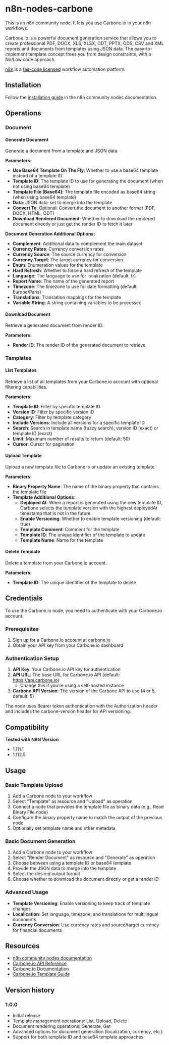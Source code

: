 # n8n-nodes-carbone

This is an n8n community node. It lets you use Carbone.io in your n8n workflows.

Carbone.io is a powerful document generation service that allows you to create professional PDF, DOCX, XLS, XLSX, ODT, PPTX, ODS, CSV and XML reports and documents from templates using JSON data. The easy-to-implement template concept frees you from design constraints, with a No/Low code approach.

[n8n](https://n8n.io/) is a [fair-code licensed](https://docs.n8n.io/reference/license/) workflow automation platform.

## Installation

Follow the [installation guide](https://docs.n8n.io/integrations/community-nodes/installation/) in the n8n community nodes documentation.

## Operations

### Document

#### Generate Document
Generate a document from a template and JSON data.

**Parameters:**
- **Use Base64 Template On The Fly**: Whether to use a base64 template instead of a template ID
- **Template ID**: The template ID to use for generating the document (when not using base64 template)
- **Template File (Base64)**: The template file encoded as base64 string (when using base64 template)
- **Data**: JSON data-set to merge into the template
- **Convert To**: Optional: Convert the document to another format (PDF, DOCX, HTML, ODT)
- **Download Rendered Document**: Whether to download the rendered document directly or just get the render ID to fetch it later

**Document Generation Additional Options:**
- **Complement**: Additional data to complement the main dataset
- **Currency Rates**: Currency conversion rates
- **Currency Source**: The source currency for conversion
- **Currency Target**: The target currency for conversion
- **Enum**: Enumeration values for the template
- **Hard Refresh**: Whether to force a hard refresh of the template
- **Language**: The language to use for localization (default: fr)
- **Report Name**: The name of the generated report
- **Timezone**: The timezone to use for date formatting (default: Europe/Paris)
- **Translations**: Translation mappings for the template
- **Variable String**: A string containing variables to be processed

#### Download Document
Retrieve a generated document from render ID.

**Parameters:**
- **Render ID**: The render ID of the generated document to retrieve

### Templates

#### List Templates
Retrieve a list of all templates from your Carbone.io account with optional filtering capabilities.

**Parameters:**
- **Template ID**: Filter by specific template ID
- **Version ID**: Filter by specific version ID
- **Category**: Filter by template category
- **Include Versions**: Include all versions for a specific template ID
- **Search**: Search in template name (fuzzy search), version ID (exact) or template ID (exact)
- **Limit**: Maximum number of results to return (default: 50)
- **Cursor**: Cursor for pagination

#### Upload Template
Upload a new template file to Carbone.io or update an existing template.

**Parameters:**
- **Binary Property Name**: The name of the binary property that contains the template file
- **Template Additional Options**:
  - **Deployed At**: When a report is generated using the new template ID, Carbone selects the template version with the highest deployedAt timestamp that is not in the future
  - **Enable Versioning**: Whether to enable template versioning (default: true)
  - **Template Comment**: Comment for the template
  - **Template ID**: The unique identifier of the template to update
  - **Template Name**: Name for the template

#### Delete Template
Delete a template from your Carbone.io account.

**Parameters:**
- **Template ID**: The unique identifier of the template to delete


## Credentials

To use the Carbone.io node, you need to authenticate with your Carbone.io account.

### Prerequisites
1. Sign up for a Carbone.io account at [carbone.io](https://carbone.io/)
2. Obtain your API key from your Carbone.io dashboard

### Authentication Setup
1. **API Key**: Your Carbone.io API key for authentication
2. **API URL**: The base URL for Carbone.io API (default: https://api.carbone.io)
   - Change this if you're using a self-hosted instance
3. **Carbone API Version**: The version of the Carbone API to use (4 or 5, default: 5)

The node uses Bearer token authentication with the Authorization header and includes the carbone-version header for API versioning.

## Compatibility

**Tested with N8N Version**
- 1.111.1
- 1.112.5

## Usage

### Basic Template Upload
1. Add a Carbone node to your workflow
2. Select "Template" as resource and "Upload" as operation
3. Connect a node that provides the template file as binary data (e.g., Read Binary File node)
4. Configure the binary property name to match the output of the previous node
5. Optionally set template name and other metadata

### Basic Document Generation
1. Add a Carbone node to your workflow
2. Select "Render Document" as resource and "Generate" as operation
3. Choose between using a template ID or base64 template
4. Provide the JSON data to merge into the template
5. Select the desired output format
6. Choose whether to download the document directly or get a render ID

### Advanced Usage
- **Template Versioning**: Enable versioning to keep track of template changes
- **Localization**: Set language, timezone, and translations for multilingual documents
- **Currency Conversion**: Use currency rates and source/target currency for financial documents


## Resources

* [n8n community nodes documentation](https://docs.n8n.io/integrations/#community-nodes)
* [Carbone.io API Reference](https://carbone.io/api-reference.html)
* [Carbone.io Documentation](https://carbone.io/documentation.html)
* [Carbone.io Template Guide](https://carbone.io/documentation/design/overview/getting-started.html)

## Version history

### 1.0.0
- Initial release
- Template management operations: List, Upload, Delete
- Document rendering operations: Generate, Get
- Advanced options for document generation (localization, currency, etc.)
- Support for both template ID and base64 template approaches
